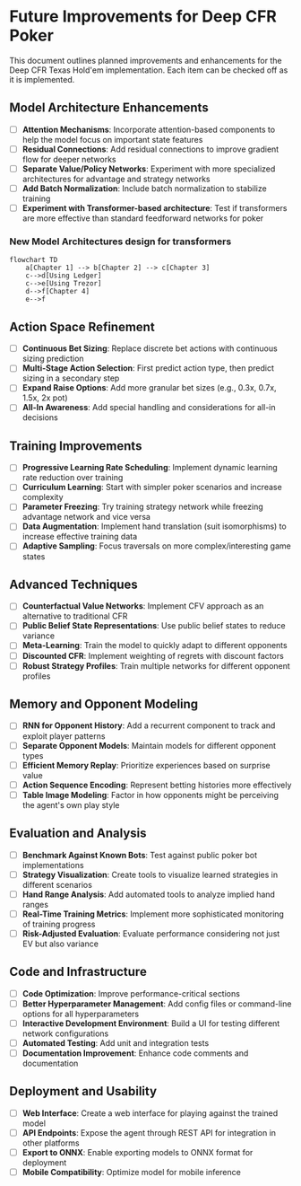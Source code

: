 # Future Improvements for Deep CFR Poker

This document outlines planned improvements and enhancements for the Deep CFR Texas Hold'em implementation. Each item can be checked off as it is implemented.

## Model Architecture Enhancements

- [ ] **Attention Mechanisms**: Incorporate attention-based components to help the model focus on important state features
- [ ] **Residual Connections**: Add residual connections to improve gradient flow for deeper networks
- [ ] **Separate Value/Policy Networks**: Experiment with more specialized architectures for advantage and strategy networks
- [ ] **Add Batch Normalization**: Include batch normalization to stabilize training
- [ ] **Experiment with Transformer-based architecture**: Test if transformers are more effective than standard feedforward networks for poker

### New Model Architectures design for transformers
```mermaid
flowchart TD
    a[Chapter 1] --> b[Chapter 2] --> c[Chapter 3]
    c-->d[Using Ledger]
    c-->e[Using Trezor]
    d-->f[Chapter 4]
    e-->f
```

## Action Space Refinement

- [ ] **Continuous Bet Sizing**: Replace discrete bet actions with continuous sizing prediction
- [ ] **Multi-Stage Action Selection**: First predict action type, then predict sizing in a secondary step
- [ ] **Expand Raise Options**: Add more granular bet sizes (e.g., 0.3x, 0.7x, 1.5x, 2x pot)
- [ ] **All-In Awareness**: Add special handling and considerations for all-in decisions

## Training Improvements

- [ ] **Progressive Learning Rate Scheduling**: Implement dynamic learning rate reduction over training
- [ ] **Curriculum Learning**: Start with simpler poker scenarios and increase complexity
- [ ] **Parameter Freezing**: Try training strategy network while freezing advantage network and vice versa
- [ ] **Data Augmentation**: Implement hand translation (suit isomorphisms) to increase effective training data
- [ ] **Adaptive Sampling**: Focus traversals on more complex/interesting game states

## Advanced Techniques

- [ ] **Counterfactual Value Networks**: Implement CFV approach as an alternative to traditional CFR
- [ ] **Public Belief State Representations**: Use public belief states to reduce variance
- [ ] **Meta-Learning**: Train the model to quickly adapt to different opponents
- [ ] **Discounted CFR**: Implement weighting of regrets with discount factors
- [ ] **Robust Strategy Profiles**: Train multiple networks for different opponent profiles

## Memory and Opponent Modeling

- [ ] **RNN for Opponent History**: Add a recurrent component to track and exploit player patterns
- [ ] **Separate Opponent Models**: Maintain models for different opponent types
- [ ] **Efficient Memory Replay**: Prioritize experiences based on surprise value
- [ ] **Action Sequence Encoding**: Represent betting histories more effectively
- [ ] **Table Image Modeling**: Factor in how opponents might be perceiving the agent's own play style

## Evaluation and Analysis

- [ ] **Benchmark Against Known Bots**: Test against public poker bot implementations
- [ ] **Strategy Visualization**: Create tools to visualize learned strategies in different scenarios
- [ ] **Hand Range Analysis**: Add automated tools to analyze implied hand ranges
- [ ] **Real-Time Training Metrics**: Implement more sophisticated monitoring of training progress
- [ ] **Risk-Adjusted Evaluation**: Evaluate performance considering not just EV but also variance

## Code and Infrastructure

- [ ] **Code Optimization**: Improve performance-critical sections
- [ ] **Better Hyperparameter Management**: Add config files or command-line options for all hyperparameters
- [ ] **Interactive Development Environment**: Build a UI for testing different network configurations
- [ ] **Automated Testing**: Add unit and integration tests
- [ ] **Documentation Improvement**: Enhance code comments and documentation

## Deployment and Usability

- [ ] **Web Interface**: Create a web interface for playing against the trained model
- [ ] **API Endpoints**: Expose the agent through REST API for integration in other platforms
- [ ] **Export to ONNX**: Enable exporting models to ONNX format for deployment
- [ ] **Mobile Compatibility**: Optimize model for mobile inference
